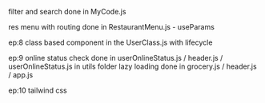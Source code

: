 filter and search done in MyCode.js

res menu with routing done in RestaurantMenu.js - useParams

ep:8
class based component in the UserClass.js with lifecycle

ep:9
online status check done in userOnlineStatus.js / header.js / userOnlineStatus.js in utils folder
lazy loading done in grocery.js / header.js / app.js

ep:10
tailwind css
